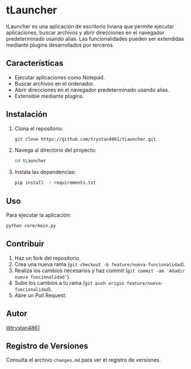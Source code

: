 # tLauncher

tLauncher es una aplicación de escritorio liviana que permite ejecutar aplicaciones, buscar archivos y abrir direcciones en el navegador predeterminado usando alias. Las funcionalidades pueden ser extendidas mediante plugins desarrollados por terceros.

## Características

- Ejecutar aplicaciones como Notepad.
- Buscar archivos en el ordenador.
- Abrir direcciones en el navegador predeterminado usando alias.
- Extensible mediante plugins.

## Instalación

1. Clona el repositorio:
   ```bash
   git clone https://github.com/trystan4861/tLauncher.git
   ```
2. Navega al directorio del proyecto:
   ```bash
   cd tLauncher
   ```
3. Instala las dependencias:
   ```bash
   pip install -r requirements.txt
   ```

## Uso

Para ejecutar la aplicación:
```bash
python core/main.py
```

## Contribuir

1. Haz un fork del repositorio.
2. Crea una nueva rama (`git checkout -b feature/nueva-funcionalidad`).
3. Realiza los cambios necesarios y haz commit (`git commit -am 'Añadir nueva funcionalidad'`).
4. Sube los cambios a tu rama (`git push origin feature/nueva-funcionalidad`).
5. Abre un Pull Request.

## Autor

[@trystan4861](https://github.com/trystan4861/)

## Registro de Versiones

Consulta el archivo `changes.md` para ver el registro de versiones.
